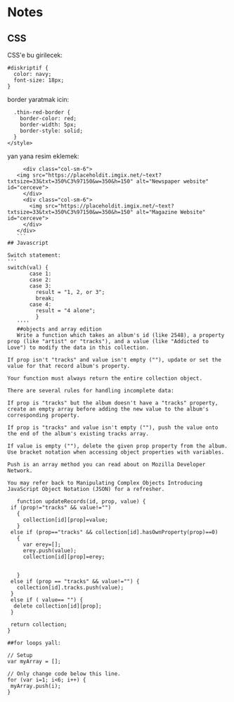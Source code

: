 # Notes

## CSS

CSS'e bu girilecek:

```
#diskriptif {
  color: navy;
  font-size: 18px;
}
```
border yaratmak icin:
``` <style>
  .thin-red-border {
    border-color: red;
    border-width: 5px;
    border-style: solid;
  }
</style>
```
yan yana resim eklemek:

 ```<div class="row">
      <div class="col-sm-6">
    <img src="https://placeholdit.imgix.net/~text?txtsize=33&txt=350%C3%97150&w=350&h=150" alt="Newspaper website" id="cerceve">
      </div>
      <div class="col-sm-6">
        <img src="https://placeholdit.imgix.net/~text?txtsize=33&txt=350%C3%97150&w=350&h=150" alt="Magazine Website" id="cerceve">
      </div>
    </div>
    ```
## Javascript
  
Switch statement:
'''  
switch(val) {
        case 1:
        case 2:
        case 3:
          result = "1, 2, or 3";
          break;
        case 4:
          result = "4 alone";
          }
    ''''
    ##objects and array edition
    Write a function which takes an album's id (like 2548), a property prop (like "artist" or "tracks"), and a value (like "Addicted to Love") to modify the data in this collection.

If prop isn't "tracks" and value isn't empty (""), update or set the value for that record album's property.

Your function must always return the entire collection object.

There are several rules for handling incomplete data:

If prop is "tracks" but the album doesn't have a "tracks" property, create an empty array before adding the new value to the album's corresponding property.

If prop is "tracks" and value isn't empty (""), push the value onto the end of the album's existing tracks array.

If value is empty (""), delete the given prop property from the album.
Use bracket notation when accessing object properties with variables.

Push is an array method you can read about on Mozilla Developer Network.

You may refer back to Manipulating Complex Objects Introducing JavaScript Object Notation (JSON) for a refresher.
    
    function updateRecords(id, prop, value) {
  if (prop!="tracks" && value!="")
    {
      collection[id][prop]=value;
    }
  else if (prop=="tracks" && collection[id].hasOwnProperty(prop)==0)
    {
      var erey=[];
      erey.push(value);
      collection[id][prop]=erey;
     
      
    }
  else if (prop == "tracks" && value!="") {
    collection[id].tracks.push(value);
  }
  else if ( value== "") {
   delete collection[id][prop];
  }
  
  return collection;
}

##for loops yall:

// Setup
var myArray = [];

// Only change code below this line.
for (var i=1; i<6; i++) {
  myArray.push(i);
}

